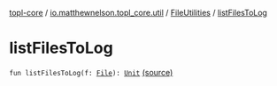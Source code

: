 [topl-core](../../index.md) / [io.matthewnelson.topl_core.util](../index.md) / [FileUtilities](index.md) / [listFilesToLog](./list-files-to-log.md)

# listFilesToLog

`fun listFilesToLog(f: `[`File`](https://docs.oracle.com/javase/6/docs/api/java/io/File.html)`): `[`Unit`](https://kotlinlang.org/api/latest/jvm/stdlib/kotlin/-unit/index.html) [(source)](https://github.com/05nelsonm/TorOnionProxyLibrary-Android/blob/master/topl-core/src/main/java/io/matthewnelson/topl_core/util/FileUtilities.kt#L154)